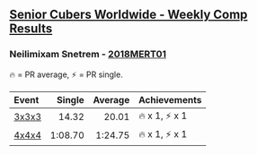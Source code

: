 <style>table {white-space: nowrap;}</style>

## [Senior Cubers Worldwide - Weekly Comp Results](/scw-comp/results/)
### Neilimixam Snetrem - [2018MERT01](https://www.worldcubeassociation.org/persons/2018MERT01)

<span style="white-space: nowrap;">🔥 = PR average</span>, <span style="white-space: nowrap;">⚡ = PR single</span>.

| Event | Single | Average | Achievements|
| :-- | --: | --: | :-- |
| [3x3x3](333.md) | 14.32 | 20.01 | 🔥 x 1, ⚡ x 1 |
| [4x4x4](444.md) | 1:08.70 | 1:24.75 | 🔥 x 1, ⚡ x 1 |

<!-- Global site tag (gtag.js) - Google Analytics -->
<script async src="https://www.googletagmanager.com/gtag/js?id=UA-86348435-3"></script>
<script>window.dataLayer = window.dataLayer || []; function gtag() {dataLayer.push(arguments);} gtag('js', new Date()); gtag('config', 'UA-86348435-3');</script>
